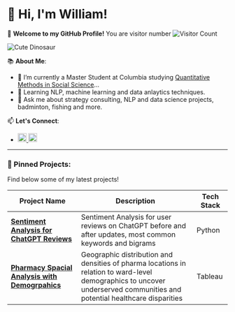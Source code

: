 # 👋 Hi, I'm William!

🚀 **Welcome to my GitHub Profile!** You are visitor number ![Visitor Count](https://visitor-badge.laobi.icu/badge?page_id=CyberSnorlax.CyberSnorlax)

![Cute Dinosaur](https://storage.googleapis.com/gweb-uniblog-publish-prod/original_images/Social_dino_with_hat.gif)

📚 **About Me**:
- 🔭 I’m currently a Master Student at Columbia studying [Quantitative Methods in Social Science](https://qmss.columbia.edu/content/focuses)...
- 🌱 Learning NLP, machine learning and data anlaytics techniques.
- 💬 Ask me about strategy consulting, NLP and data science projects, badminton, fishing and more.

📫 **Let's Connect**:
- <a href="mailto:williamwangyq@gmail.com">
  <img src="https://cdn-icons-png.flaticon.com/512/732/732200.png" alt="Email" width="20" height="20"> 
  <a href="https://www.linkedin.com/in/williamwangyq/">
  <img src="https://cdn-icons-png.flaticon.com/512/174/174857.png" alt="LinkedIn" width="20" height="20">
</a>

---

### 📌 Pinned Projects:
Find below some of my latest projects!

| Project Name          | Description                              | Tech Stack       |
|-----------------------|------------------------------------------|------------------|
| **[Sentiment Analysis for ChatGPT Reviews](https://github.com/CyberSnorlax/ChatGpt-Reviews-Sentiment-Analysis)** | Sentiment Analysis for user reviews on ChatGPT before and after updates, most common keywords and bigrams       | Python           |
| **[Pharmacy Spacial Analysis with Demogrpahics](https://public.tableau.com/app/profile/william.wang3389/viz/Tab520241204WilliamV5/Dashboard1?publish=yes)** | Geographic distribution and densities of pharma locations in relation to ward-level demographics to uncover underserved communities and potential healthcare disparities   | Tableau |

